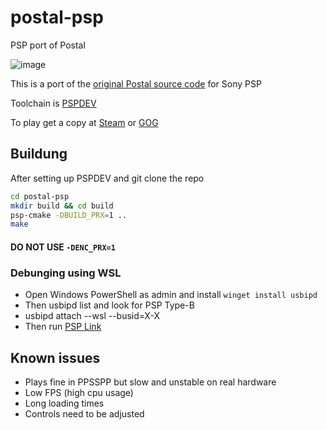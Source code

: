 # postal-psp
PSP port of Postal 

![image](https://github.com/user-attachments/assets/46afc14a-58c4-4cf2-81a2-8ddb0a5c698e)

This is a port of the [original Postal source code](https://github.com/RWS-Studios/POSTAL-SourceCode) for Sony PSP

Toolchain is [PSPDEV](https://pspdev.github.io/installation.html)

To play get a copy at [Steam](https://store.steampowered.com/app/232770/POSTAL/) or [GOG](https://www.gog.com/en/game/postal_classic_and_uncut)

## Buildung

After setting up PSPDEV and git clone the repo
```bash
cd postal-psp
mkdir build && cd build
psp-cmake -DBUILD_PRX=1 .. 
make
```

#### DO NOT USE `-DENC_PRX=1`  

### Debunging using WSL

- Open Windows PowerShell as admin and install `winget install usbipd` 
- Then usbipd list and look for PSP Type-B
- usbipd attach --wsl --busid=X-X
- Then run [PSP Link](https://pspdev.github.io/debugging.html)

## Known issues

- Plays fine in PPSSPP but slow and unstable on real hardware
- Low FPS (high cpu usage)
- Long loading times
- Controls need to be adjusted